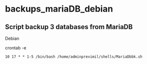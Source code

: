 # backups_mariaDB_debian

## Script backup 3 databases from MariaDB

Debian

crontab -e

    10 17 * * 1-5 /bin/bash /home/adminprevimil/shells/MariaDbbk.sh

